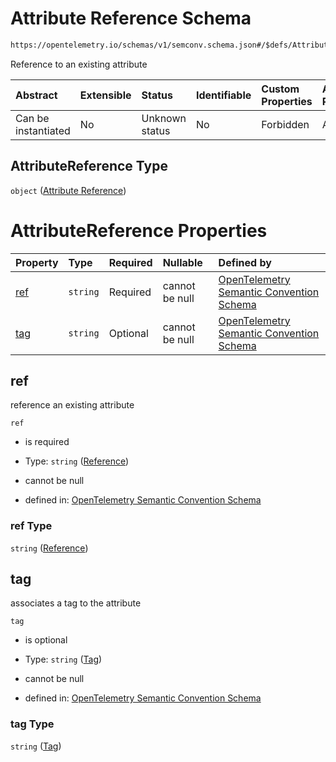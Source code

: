 # Attribute Reference Schema

```txt
https://opentelemetry.io/schemas/v1/semconv.schema.json#/$defs/AttributeReference
```

Reference to an existing attribute

| Abstract            | Extensible | Status         | Identifiable | Custom Properties | Additional Properties | Access Restrictions | Defined In                                                                           |
| :------------------ | :--------- | :------------- | :----------- | :---------------- | :-------------------- | :------------------ | :----------------------------------------------------------------------------------- |
| Can be instantiated | No         | Unknown status | No           | Forbidden         | Allowed               | none                | [semconv.schema.json\*](../../../schemas/semconv.schema.json "open original schema") |

## AttributeReference Type

`object` ([Attribute Reference](../attribute/semconv-opentelemetry-semantic-convention-schema-definitions-attribute-reference.md))

# AttributeReference Properties

| Property    | Type     | Required | Nullable       | Defined by                                                                                                                                                                                                                                              |
| :---------- | :------- | :------- | :------------- | :------------------------------------------------------------------------------------------------------------------------------------------------------------------------------------------------------------------------------------------------------ |
| [ref](#ref) | `string` | Required | cannot be null | [OpenTelemetry Semantic Convention Schema](../attribute/semconv-opentelemetry-semantic-convention-schema-definitions-attribute-reference-properties-reference.md "https://opentelemetry.io/schemas/v1/semconv.schema.json#/$defs/AttributeReference/properties/ref") |
| [tag](#tag) | `string` | Optional | cannot be null | [OpenTelemetry Semantic Convention Schema](../attribute/semconv-opentelemetry-semantic-convention-schema-definitions-attribute-reference-properties-tag.md "https://opentelemetry.io/schemas/v1/semconv.schema.json#/$defs/AttributeReference/properties/tag")       |

## ref

reference an existing attribute

`ref`

* is required

* Type: `string` ([Reference](../attribute/semconv-opentelemetry-semantic-convention-schema-definitions-attribute-reference-properties-reference.md))

* cannot be null

* defined in: [OpenTelemetry Semantic Convention Schema](../attribute/semconv-opentelemetry-semantic-convention-schema-definitions-attribute-reference-properties-reference.md "https://opentelemetry.io/schemas/v1/semconv.schema.json#/$defs/AttributeReference/properties/ref")

### ref Type

`string` ([Reference](../attribute/semconv-opentelemetry-semantic-convention-schema-definitions-attribute-reference-properties-reference.md))

## tag

associates a tag to the attribute

`tag`

* is optional

* Type: `string` ([Tag](../attribute/semconv-opentelemetry-semantic-convention-schema-definitions-attribute-reference-properties-tag.md))

* cannot be null

* defined in: [OpenTelemetry Semantic Convention Schema](../attribute/semconv-opentelemetry-semantic-convention-schema-definitions-attribute-reference-properties-tag.md "https://opentelemetry.io/schemas/v1/semconv.schema.json#/$defs/AttributeReference/properties/tag")

### tag Type

`string` ([Tag](../attribute/semconv-opentelemetry-semantic-convention-schema-definitions-attribute-reference-properties-tag.md))
